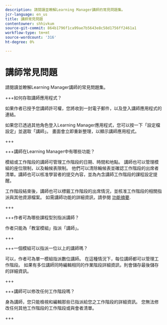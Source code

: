 ```yaml
---
description: 請閱讀並瞭解Learning Manager講師的常見問題集。
jcr-language: en_us
title: 講師常見問題
contentowner: shhivkum
source-git-commit: 864b1796f1ca99ae7b5643e8c58d1756ff2461a1
workflow-type: tm+mt
source-wordcount: '316'
ht-degree: 0%

---
```




# 講師常見問題

請閱讀並瞭解Learning Manager講師的常見問題集。

+++如何存取講師應用程式？

如果作者已授予您講師許可權，您將收到一封電子郵件，以及登入講師應用程式的連結。

如果您已透過其他角色登入Learning Manager應用程式，您可以按一下「設定檔設定」並選取「講師」。 畫面會立即重新整理，以顯示講師應用程式。

+++

+++講師在Learning Manager中有哪些功能？

模組或工作階段的講師可管理工作階段的日期、時間和地點。 講師也可以管理模組的座位限制，以及輪候表限制。 他們可以清除輪候表並確認工作階段的出席者清單。講師也可以核准學習者的提交內容，並為內含講師工作階段的課程設定提醒。

工作階段結束後，講師也可以標籤工作階段的出席情況，並核准工作階段的相關指派與其他資源檔案。 如需講師功能的詳細資訊，請參閱 [功能摘要](feature-summary/modules.md).

+++

+++作者可為哪些課程型別指派講師？

作者只能為「教室模組」指派「講師」。

+++

+++一個模組可以指派一位以上的講師嗎？

可以，作者可為單一模組指派數位講師。 在這種情況下，每位講師都可以管理工作階段。 如果有多位講師同時編輯相同的作業階段詳細資訊，則會儲存最後儲存的詳細資訊。

+++

+++講師可以修改任何工作階段嗎？

身為講師，您只能檢視和編輯那些已指派給您之工作階段的詳細資訊。 您無法修改任何其他工作階段的工作階段或與會者清單。

+++

